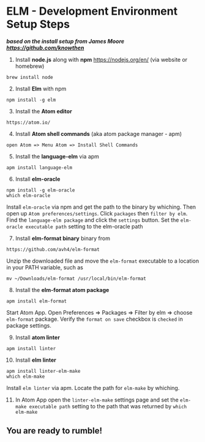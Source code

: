 # ELM - Development Environment Setup Steps
**_based on the install setup from James Moore https://github.com/knowthen_**



1. Install **node.js** along with **npm** https://nodejs.org/en/ (via website or homebrew)
```
brew install node
```
2. Install **Elm** with npm
```
npm install -g elm
```
3. Install the **Atom editor**
```
https://atom.io/
```
4. Install **Atom shell commands** (aka atom package manager - apm)
```
open Atom => Menu Atom => Install Shell Commands
```
5. Install the **language-elm** via apm
```
apm install language-elm
```
6. Install **elm-oracle**
```
npm install -g elm-oracle
which elm-oracle
```
Install `elm-oracle` via npm and get the path to the binary by whiching. Then open up `Atom preferences/settings`. Click `packages` then `filter by elm`. Find the `language-elm package` and click the `settings` button. Set the `elm-oracle executable path` setting to the elm-oracle path

7. Install **elm-format binary** binary from
```
https://github.com/avh4/elm-format
```
Unzip the downloaded file and move the `elm-format` executable to a location in your PATH variable, such as
```
mv ~/Downloads/elm-format /usr/local/bin/elm-format
```
8. Install the **elm-format atom package**
```
apm install elm-format
```
Start Atom App. Open Preferences => Packages => Filter by elm => choose `elm-format` package. Verify the `format on save` checkbox is `checked` in package settings.

9. Install **atom linter**
```
apm install linter
```
10. Install  **elm linter**
```
apm install linter-elm-make
which elm-make
```
Install `elm linter` via apm. Locate the path for `elm-make` by whiching.

11. In Atom App open the `linter-elm-make` settings page and set the `elm-make executable path` setting to the path that was returned by `which elm-make`


## You are ready to rumble!